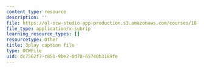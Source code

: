 ```yaml
---
content_type: resource
description: ''
file: https://ol-ocw-studio-app-production.s3.amazonaws.com/courses/18-03sc-differential-equations-fall-2011/dc7562f7c8519be20d7865740b3189fe_hEtWqTPPXuc.srt
file_type: application/x-subrip
learning_resource_types: []
resourcetype: Other
title: 3play caption file
type: OCWFile
uid: dc7562f7-c851-9be2-0d78-65740b3189fe
---
```

